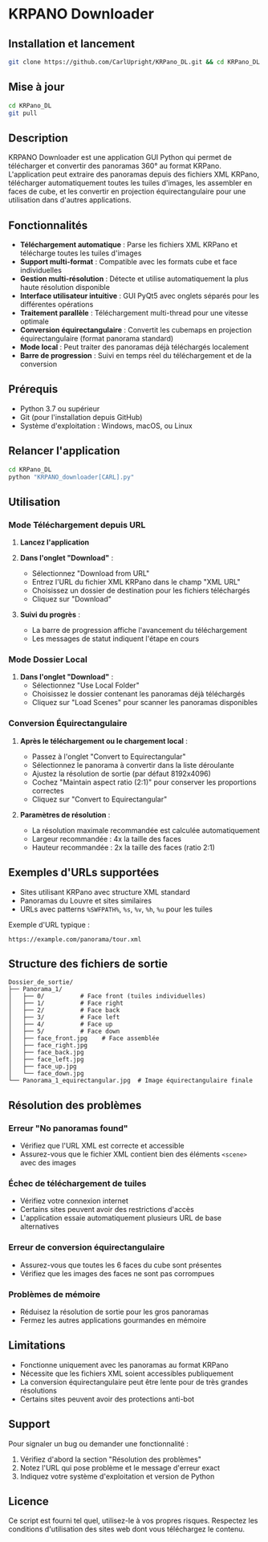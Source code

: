 # KRPANO Downloader

## Installation et lancement

```bash
git clone https://github.com/CarlUpright/KRPano_DL.git && cd KRPano_DL && pip install -r requirements.txt && python "KRPANO_downloader[CARL].py"
```

## Mise à jour

```bash
cd KRPano_DL
git pull
```

## Description

KRPANO Downloader est une application GUI Python qui permet de télécharger et convertir des panoramas 360° au format KRPano. L'application peut extraire des panoramas depuis des fichiers XML KRPano, télécharger automatiquement toutes les tuiles d'images, les assembler en faces de cube, et les convertir en projection équirectangulaire pour une utilisation dans d'autres applications.

## Fonctionnalités

- **Téléchargement automatique** : Parse les fichiers XML KRPano et télécharge toutes les tuiles d'images
- **Support multi-format** : Compatible avec les formats cube et face individuelles
- **Gestion multi-résolution** : Détecte et utilise automatiquement la plus haute résolution disponible
- **Interface utilisateur intuitive** : GUI PyQt5 avec onglets séparés pour les différentes opérations
- **Traitement parallèle** : Téléchargement multi-thread pour une vitesse optimale
- **Conversion équirectangulaire** : Convertit les cubemaps en projection équirectangulaire (format panorama standard)
- **Mode local** : Peut traiter des panoramas déjà téléchargés localement
- **Barre de progression** : Suivi en temps réel du téléchargement et de la conversion

## Prérequis

- Python 3.7 ou supérieur
- Git (pour l'installation depuis GitHub)
- Système d'exploitation : Windows, macOS, ou Linux

## Relancer l'application

```bash
cd KRPano_DL
python "KRPANO_downloader[CARL].py"
```

## Utilisation

### Mode Téléchargement depuis URL

1. **Lancez l'application**
2. **Dans l'onglet "Download"** :
   - Sélectionnez "Download from URL"
   - Entrez l'URL du fichier XML KRPano dans le champ "XML URL"
   - Choisissez un dossier de destination pour les fichiers téléchargés
   - Cliquez sur "Download"

3. **Suivi du progrès** :
   - La barre de progression affiche l'avancement du téléchargement
   - Les messages de statut indiquent l'étape en cours

### Mode Dossier Local

1. **Dans l'onglet "Download"** :
   - Sélectionnez "Use Local Folder"
   - Choisissez le dossier contenant les panoramas déjà téléchargés
   - Cliquez sur "Load Scenes" pour scanner les panoramas disponibles

### Conversion Équirectangulaire

1. **Après le téléchargement ou le chargement local** :
   - Passez à l'onglet "Convert to Equirectangular"
   - Sélectionnez le panorama à convertir dans la liste déroulante
   - Ajustez la résolution de sortie (par défaut 8192x4096)
   - Cochez "Maintain aspect ratio (2:1)" pour conserver les proportions correctes
   - Cliquez sur "Convert to Equirectangular"

2. **Paramètres de résolution** :
   - La résolution maximale recommandée est calculée automatiquement
   - Largeur recommandée : 4x la taille des faces
   - Hauteur recommandée : 2x la taille des faces (ratio 2:1)

## Exemples d'URLs supportées

- Sites utilisant KRPano avec structure XML standard
- Panoramas du Louvre et sites similaires
- URLs avec patterns `%SWFPATH%`, `%s`, `%v`, `%h`, `%u` pour les tuiles

Exemple d'URL typique :
```
https://example.com/panorama/tour.xml
```

## Structure des fichiers de sortie

```
Dossier_de_sortie/
├── Panorama_1/
│   ├── 0/          # Face front (tuiles individuelles)
│   ├── 1/          # Face right
│   ├── 2/          # Face back
│   ├── 3/          # Face left
│   ├── 4/          # Face up
│   ├── 5/          # Face down
│   ├── face_front.jpg    # Face assemblée
│   ├── face_right.jpg
│   ├── face_back.jpg
│   ├── face_left.jpg
│   ├── face_up.jpg
│   └── face_down.jpg
└── Panorama_1_equirectangular.jpg  # Image équirectangulaire finale
```

## Résolution des problèmes

### Erreur "No panoramas found"
- Vérifiez que l'URL XML est correcte et accessible
- Assurez-vous que le fichier XML contient bien des éléments `<scene>` avec des images

### Échec de téléchargement de tuiles
- Vérifiez votre connexion internet
- Certains sites peuvent avoir des restrictions d'accès
- L'application essaie automatiquement plusieurs URL de base alternatives

### Erreur de conversion équirectangulaire
- Assurez-vous que toutes les 6 faces du cube sont présentes
- Vérifiez que les images des faces ne sont pas corrompues

### Problèmes de mémoire
- Réduisez la résolution de sortie pour les gros panoramas
- Fermez les autres applications gourmandes en mémoire

## Limitations

- Fonctionne uniquement avec les panoramas au format KRPano
- Nécessite que les fichiers XML soient accessibles publiquement
- La conversion équirectangulaire peut être lente pour de très grandes résolutions
- Certains sites peuvent avoir des protections anti-bot

## Support

Pour signaler un bug ou demander une fonctionnalité :
1. Vérifiez d'abord la section "Résolution des problèmes"
2. Notez l'URL qui pose problème et le message d'erreur exact
3. Indiquez votre système d'exploitation et version de Python

## Licence

Ce script est fourni tel quel, utilisez-le à vos propres risques. Respectez les conditions d'utilisation des sites web dont vous téléchargez le contenu.
